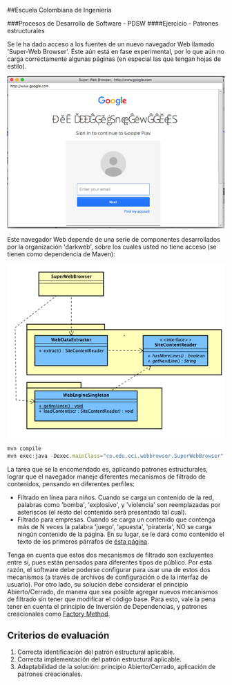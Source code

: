 ##Escuela Colombiana de Ingeniería

###Procesos de Desarrollo de Software - PDSW
####Ejercicio - Patrones estructurales


Se le ha dado acceso a los fuentes de un nuevo navegador Web llamado 'Super-Web Browser'. Éste aún está en fase experimental, por lo que aún no carga correctamente algunas páginas (en especial las que tengan hojas de estilo).

![](img/Screenshot.png)

Este navegador Web depende de una serie de componentes desarrollados por la organización 'darkweb', sobre los cuales usted no tiene acceso (se tienen como dependencia de Maven):

![](img/model.png)

```javascript
mvn compile
mvn exec:java -Dexec.mainClass="co.edu.eci.webbrowser.SuperWebBrowser"

```

La tarea que se la encomendado es, aplicando patrones estructurales, lograr que el navegador maneje diferentes mecanismos de filtrado de contenidos, pensando en diferentes perfiles:

* Filtrado en línea para niños. Cuando se carga un contenido de la red, palabras como 'bomba', 'explosivo', y 'violencia' son reemplazadas por asteriscos (el resto del contenido será presentado tal cual).
* Filtrado para empresas. Cuando se carga un contenido que contenga más de N veces la palabra 'juego', 'apuesta', 'piratería', NO se carga ningún contenido de la página. En su lugar, se le dará como contenido el texto de los primeros párrafos de [ésta página](http://personalylaboral.com/procrastinacion/).

Tenga en cuenta que estos dos mecanismos de filtrado son excluyentes entre sí, pues están pensados para diferentes tipos de público. Por esta razón, el software debe poderse configurar para usar una de estos dos mecanismos (a través de archivos de configuración o de la interfaz de usuario). Por otro lado, su solución debe considerar el principio Abierto/Cerrado, de manera que sea posible agregar nuevos mecanismos de filtrado sin tener que modificar el código base. Para esto, vale la pena tener en cuenta el principio de Inversión de Dependencias, y patrones creacionales como [Factory Method](https://sourcemaking.com/design_patterns/factory_method).

## Criterios de evaluación

1. Correcta identificación del patrón estructural aplicable.
2. Correcta implementación del patrón estructural aplicable.
3. Adaptabilidad de la solución: principio Abierto/Cerrado, aplicación de patrones creacionales.